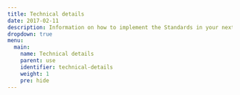 ```yaml
---
title: Technical details
date: 2017-02-11
description: Information on how to implement the Standards in your next web project, including details on CSS, and JavaScript.
dropdown: true
menu:
  main:
    name: Technical details
    parent: use
    identifier: technical-details
    weight: 1
    pre: hide
---
```

